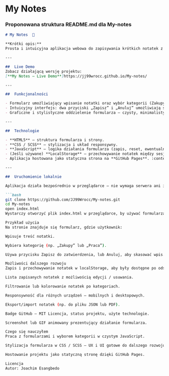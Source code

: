 # My Notes



###  Proponowana struktura README.md dla **My-notes**

```markdown
# My Notes  📝

**Krótki opis:**  
Prosta i intuicyjna aplikacja webowa do zapisywania krótkich notatek z wyborem kategorii takich jak „Zakupy”, „Praca”, „Treningi” i „Inne”. Wygodna forma szybkiej organizacji.

---

##  Live Demo  
Zobacz działającą wersję projektu:  
[**My Notes – Live Demo**]https://jj99wrocc.github.io/My-notes/

---

##  Funkcjonalności

- Formularz umożliwiający wpisanie notatki oraz wybór kategorii (Zakupy / Praca / Treningi / Inne).
- Intuicyjny interfejs: dwa przyciski „Zapisz” i „Anuluj” umożliwiają sterowanie akcją.
- Graficzne i stylistyczne oddzielenie formularza – czysty, minimalistyczny design.

---

##  Technologie

- **HTML5** – struktura formularza i strony.
- **CSS / SCSS** – stylizacja i układ responsywny.
- **JavaScript** – logika działania formularza (zapis, reset, ewentualna persystencja).
- (Jeśli używane) **LocalStorage** – przechowywanie notatek między sesjami.
- Aplikacja hostowana jako statyczna strona na **GitHub Pages**. :contentReference[oaicite:2]{index=2}

---

##  Uruchomienie lokalnie

Aplikacja działa bezpośrednio w przeglądarce — nie wymaga serwera ani instalacji:

```bash
git clone https://github.com/JJ99Wrocc/My-notes.git
cd My-notes
open index.html
Wystarczy otworzyć plik index.html w przeglądarce, by używać formularza.

Przykład użycia
Na stronie znajduje się formularz, gdzie użytkownik:

Wpisuje treść notatki.

Wybiera kategorię (np. „Zakupy” lub „Praca”).

Używa przycisku Zapisz do zatwierdzenia, lub Anuluj, aby skasować wpis.

Możliwości dalszego rozwoju
Zapis i przechowywanie notatek w localStorage, aby były dostępne po odświeżeniu strony.

Lista zapisanych notatek z możliwością edycji / usuwania.

Filtrowanie lub kolorowanie notatek po kategoriach.

Responsywność dla różnych urządzeń — mobilnych i desktopowych.

Eksport/import notatek (np. do pliku JSON lub PDF).

Badge GitHub – MIT Licencja, status projektu, użyte technologie.

Screenshot lub GIF animowany prezentujący działanie formularza.

Czego się nauczyłem
Praca z formularzami i wyborem kategorii w czystym JavaScript.

Stylizacja formularza w CSS / SCSS — UX i UI gotowe do dalszego rozwoju.

Hostowanie projektu jako statyczną stronę dzięki GitHub Pages.

Licencja 
Autor: Joachim Esangbedo
